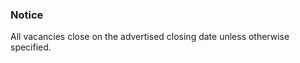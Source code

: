 <div class="au-body">
  <div class="au-page-alerts au-page-alerts--info">
    <h3>Notice</h3>
    <p>All vacancies close on the advertised closing date unless otherwise specified.</p>
  </div>
</div>
